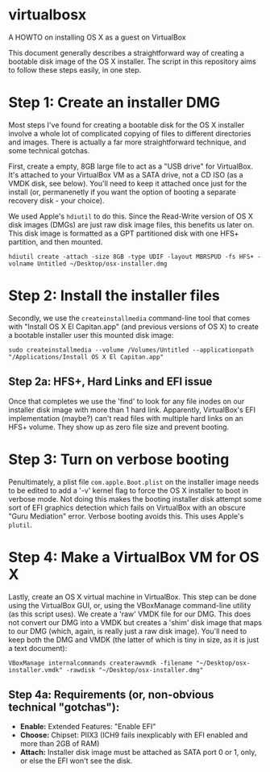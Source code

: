 # virtualbosx
A HOWTO on installing OS X as a guest on VirtualBox

This document generally describes a straightforward way of creating a bootable disk image of the OS X installer. The script in this repository aims to follow these steps easily, in one step.

# Step 1: Create an installer DMG
Most steps I've found for creating a bootable disk for the OS X installer involve a whole lot of complicated copying of files to different directories and images. There is actually a far more straightforward technique, and some technical gotchas.

First, create a empty, 8GB large file to act as a "USB drive" for VirtualBox. It's attached to your VirtualBox VM as a SATA drive, not a CD ISO (as a VMDK disk, see below). You'll need to keep it attached once just for the install (or, permanenetly if you want the option of booting a separate recovery disk - your choice).

We used Apple's `hdiutil` to do this. Since the Read-Write version of OS X disk images (DMGs) are just raw disk image files, this benefits us later on. This disk image is formatted as a GPT partitioned disk with one HFS+ partition, and then mounted.

`hdiutil create -attach -size 8GB -type UDIF -layout MBRSPUD -fs HFS+ -volname Untitled ~/Desktop/osx-installer.dmg`

# Step 2: Install the installer files
Secondly, we use the `createinstallmedia` command-line tool that comes with "Install OS X El Capitan.app" (and previous versions of OS X) to create a bootable installer user this mounted disk image:

`sudo createinstallmedia --volume /Volumes/Untitled --applicationpath "/Applications/Install OS X El Capitan.app"`

## Step 2a: HFS+, Hard Links and EFI issue
Once that completes we use the 'find' to look for any file inodes on our installer disk image with more than 1 hard link. Apparently, VirtualBox's EFI implementation (maybe?) can't read files with multiple hard links on an HFS+ volume. They show up as zero file size and prevent booting.

# Step 3: Turn on verbose booting
Penultimately, a plist file `com.apple.Boot.plist` on the installer image needs to be edited to add a '-v' kernel flag to force the OS X installer to boot in verbose mode. Not doing this makes the booting installer disk attempt some sort of EFI graphics detection which fails on VirtualBox with an obscure "Guru Mediation" error. Verbose booting avoids this. This uses Apple's `plutil`.

# Step 4: Make a VirtualBox VM for OS X
Lastly, create an OS X virtual machine in VirtualBox. This step can be done using the VirtualBox GUI, or, using the VBoxManage  command-line utility (as this script uses). We create a 'raw' VMDK file for our DMG. This does not convert our DMG into a VMDK but creates a 'shim' disk image that maps to our DMG (which, again, is really just a raw disk image). You'll need to keep both the DMG and VMDK (the latter of which is tiny in size, as it is just a text document):

`VBoxManage internalcommands createrawvmdk -filename "~/Desktop/osx-installer.vmdk" -rawdisk "~/Desktop/osx-installer.dmg"`

## Step 4a: Requirements (or, non-obvious technical "gotchas"):
 * **Enable:** Extended Features: "Enable EFI"
 * **Choose:** Chipset: PIIX3 (ICH9 fails inexplicably with EFI enabled and more than 2GB of RAM)
 * **Attach:** Installer disk image must be attached as SATA port 0 or 1, only, or else the EFI won't see the disk.
